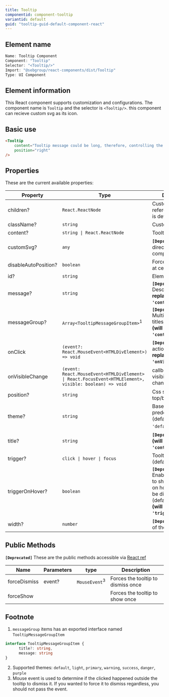 ```yaml
---
title: Tooltip
componentid: component-tooltip
variantid: default
guid: "tooltip-guid-default-component-react"
---
```


## Element name

```javascript
Name: Tooltip Component
Component: "Tooltip"
Selector: "<Tooltip/>"
Import: "@sebgroup/react-components/dist/Tooltip"
Type: UI Component
```

## Element information

This React component supports customization and configurations. The component name is `Tooltip` and the selector is `<Tooltip/>`. this component can recieve custom svg as its icon.

## Basic use

```html
<Tooltip
    content="Tooltip message could be long, therefore, controlling the position and width is important"
    position="right"
/>
```

## Properties

These are the current available properties:

| Property        | Type                                                 | Description                                                                                    |
| --------------- | ---------------------------------------------------- | --------------------------------------------------------------------------------------------- |
| children?      | `React.ReactNode`                                             | Custom tooltip reference if children is defined                                                                                 |
| className?      | `string`                                             | Custom class                                                                                  |
| content?        | `string \| React.ReactNode`                          | Tooltip content                                                                                  |
| customSvg?      | `any`                                                | **```[Deprecated]```** A direct svg code or a component with svg                                                     |
| disableAutoPosition?      | `boolean`                                  | Force tooltip to be at certain position                                                    |
| id?             | `string`                                             | Element id                                                                                    |
| message?        | `string`                                             | **```[Deprecated]```** Description **(will be replaced by `'content'`)**                                                                                  |
| messageGroup?   | `Array<TooltipMessageGroupItem>`<sup>1</sup>         | **```[Deprecated]```** Multiple titles/descriptions **(will be replaced by `'content'`)**                                                                  |
| onClick         | `(event?: React.MouseEvent<HTMLDivElement>) => void` | **```[Deprecated]```** click action **(will be replaced by `'onVisibleChange'`)**                                                                                  |
| onVisibleChange | `(event: React.MouseEvent<HTMLDivElement> \| React.FocusEvent<HTMLElement>, visible: boolean) => void` |  callback on tooltip visibility status change                                                                                  |
| position?       | `string`                                             | Css style positions: top/bottom/left/right                                                    |
| theme?          | `string`                                             | Based on SEB predefined colors. (default: `'default'`)<sup>2</sup>                            |
| title?          | `string`                                             | **```[Deprecated]```** Title **(will be replaced by `'content'`)**                                                                                        |
| trigger?          | `click \| hover \| focus`                          | Tooltip trigger mode (default: `'click'`)                                                                                        |
| triggerOnHover? | `boolean`                                            | **```[Deprecated]```** Enables the ability to show the tooltip on hover, click will be disabled (default: `'false'`) **(will be replaced by `'trigger'`)** |
| width?          | `number`                                             | **```[Deprecated]```** Width of the text holder                                                                      |

## Public Methods

 **```[Deprecated]```** These are the public methods accessible via [React ref](https://reactjs.org/docs/refs-and-the-dom.html)

| Name         | Parameters | type                     | Description                        |
| ------------ | ---------- | ------------------------ | ---------------------------------- |
| forceDismiss | event?     | `MouseEvent`<sup>3</sup> | Forces the tooltip to dismiss once |
| forceShow    |            |                          | Forces the tooltip to show once    |


## Footnote

1. `messageGroup` items has an exported interface named `TooltipMessageGroupItem`

```typescript
interface TooltipMessageGroupItem {
      title?: string,
      message: string
}
```

2. Supported themes: `default`, `light`, `primary`, `warning`, `success`, `danger`, `purple`
3. Mouse event is used to determine if the clicked happened outside the tooltip to dismiss it. If you wanted to force it to dismiss regardless, you should not pass the event.

